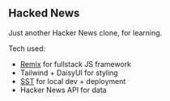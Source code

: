## Hacked News

Just another Hacker News clone, for learning.

Tech used:

- [Remix](remix.run) for fullstack JS framework
- Tailwind + DaisyUI for styling
- [SST](sst.dev) for local dev + deployment
- Hacker News API for data
